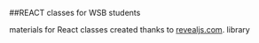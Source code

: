 ##REACT classes for WSB students

materials for React classes created thanks to  [revealjs.com](https://revealjs.com). library
